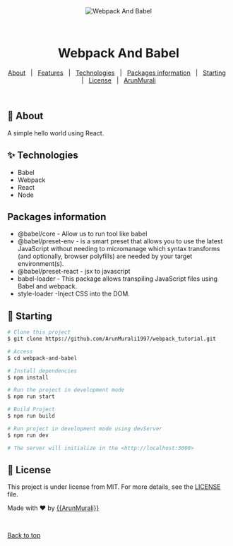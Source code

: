 <div align="center" id="top"> 
  <img src="./.github/app.gif" alt="Webpack And Babel" />

&#xa0;

  <!-- <a href="https://webpackandbabel.netlify.app">Demo</a> -->
</div>

<h1 align="center">Webpack And Babel</h1>

<p align="center">
  <a href="#dart-about">About</a> &#xa0; | &#xa0; 
  <a href="#sparkles-features">Features</a> &#xa0; | &#xa0;
  <a href="#rocket-technologies">Technologies</a> &#xa0; | &#xa0;
  <a href="#">Packages information</a> &#xa0; | &#xa0;
  <a href="#checkered_flag-starting">Starting</a> &#xa0; | &#xa0;
  <a href="#memo-license">License</a> &#xa0; | &#xa0;
  <a href="https://github.com/ArunMurali1997" target="_blank">ArunMurali</a>
</p>

<br>

## :dart: About

A simple hello world using React.

## :sparkles: Technologies

- Babel
- Webpack
- React
- Node

## Packages information

- @babel/core - Allow us to run tool like babel
- @babel/preset-env - is a smart preset that allows you to use the latest JavaScript without needing to micromanage which syntax transforms (and optionally, browser polyfills) are needed by your target environment(s). <br>
- @babel/preset-react - jsx to javascript<br>
- babel-loader - This package allows transpiling JavaScript files using Babel and webpack. <br>
- style-loader -Inject CSS into the DOM.

## :checkered_flag: Starting

```bash
# Clone this project
$ git clone https://github.com/ArunMurali1997/webpack_tutorial.git

# Access
$ cd webpack-and-babel

# Install dependencies
$ npm install

# Run the project in development mode
$ npm run start

# Build Project
$ npm run build

# Run project in development mode using devServer
$ npm run dev

# The server will initialize in the <http://localhost:3000>
```

## :memo: License

This project is under license from MIT. For more details, see the [LICENSE](LICENSE.md) file.

Made with :heart: by <a href="https://github.com/ArunMurali1997" target="_blank">{{ArunMurali}}</a>

&#xa0;

<a href="#top">Back to top</a>
